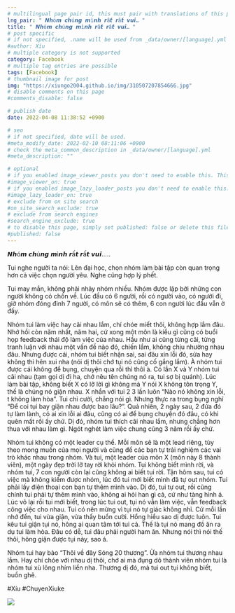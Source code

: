 ```yaml
---
# multilingual page pair id, this must pair with translations of this page. (This name must be unique)
lng_pair: " 𝙉𝙝ó𝙢 𝙘𝙝ú𝙣𝙜 𝙢ì𝙣𝙝 𝙧ấ𝙩 𝙧ấ𝙩 𝙫𝙪𝙞… "
title: " 𝙉𝙝ó𝙢 𝙘𝙝ú𝙣𝙜 𝙢ì𝙣𝙝 𝙧ấ𝙩 𝙧ấ𝙩 𝙫𝙪𝙞… "
# post specific
# if not specified, .name will be used from _data/owner/[language].yml
#author: Xíu
# multiple category is not supported
category: Facebook
# multiple tag entries are possible
tags: [Facebook]
# thumbnail image for post
img: "https://xiungo2004.github.io/img/310507207854666.jpg"
# disable comments on this page
#comments_disable: false

# publish date
date: 2022-04-08 11:38:52 +0900

# seo
# if not specified, date will be used.
#meta_modify_date: 2022-02-10 08:11:06 +0900
# check the meta_common_description in _data/owner/[language].yml
#meta_description: ""

# optional
# if you enabled image_viewer_posts you don't need to enable this. This is only if image_viewer_posts = false
#image_viewer_on: true
# if you enabled image_lazy_loader_posts you don't need to enable this. This is only if image_lazy_loader_posts = false
#image_lazy_loader_on: true
# exclude from on site search
#on_site_search_exclude: true
# exclude from search engines
#search_engine_exclude: true
# to disable this page, simply set published: false or delete this file
#published: false
---
```


<!-- outline-start -->

𝙉𝙝ó𝙢 𝙘𝙝ú𝙣𝙜 𝙢ì𝙣𝙝 𝙧ấ𝙩 𝙧ấ𝙩 𝙫𝙪𝙞…..

Tui nghe người ta nói: Lên đại học, chọn nhóm làm bài tập còn quan trọng hơn cả việc chọn người yêu. Nghe cũng hợp lý phết.

Tui may mắn, không phải nhảy nhóm nhiều. Nhóm được lập bởi những con người không có chốn về. Lúc đầu có 6 người, rồi có người vào, có người đi, giờ nhóm đóng đinh 7 người, có môn sẽ có thêm, 6 con người lúc đầu vẫn ở đấy.

Nhóm tui làm việc hay cãi nhau lắm, chí chóe miết thôi, không hợp lắm đâu. Nhớ hồi còn năm nhất, năm hai, cứ xong một môn là kiểu gì cũng có buổi họp feedback thái độ làm việc của nhau. Hầu như ai cũng từng cãi, từng tranh luận với nhau một vấn đề nào đó, chiến lắm, không chịu nhường nhau đâu. Nhưng được cái, nhóm tui biết nhận sai, sai đâu xin lỗi đó, sửa hay không thì hên xui nha (nói dị thôi chớ tụi nó cũng cố gắng lắm). À nhóm tui được cái không để bụng, chuyện qua rồi thì thôi à. Có lần X và Y nhóm tui cãi nhau (tạm gọi dị đi ha, chớ nêu tên chúng nó ra, tui sợ bị quánh). Lúc làm bài tập, không biết X có lỡ lời gì không mà Y nói X không tôn trọng Y, thế là chúng nó giận nhau. X nhắn với tui 2 3 lần luôn “Nào nó không xin lỗi, t không làm hòa”. Tui chỉ cười, chẳng nói gì. Nhưng thực ra trong bụng nghĩ “Để coi tụi bay giận nhau được bao lâu?”. Quả nhiên, 2 ngày sau, 2 đứa đó tự làm lành, có ai xin lỗi ai đâu, cũng có ai để bụng chuyện đó đâu, có khi quên mất rồi ấy chứ. Dị đó, nhóm tui thích cãi nhau lắm, nhưng chẳng hơn thua với nhau làm gì. Ngót nghét làm việc chung cũng 3 năm rồi ấy chứ.

Nhóm tui không có một leader cụ thể. Mỗi môn sẽ là một lead riêng, tùy theo mong muốn của mọi người và cũng để các bạn tự trải nghiệm các vai trò khác nhau trong nhóm. Và tui, một leader của môn X (môn này 8 thành viên), một ngày đẹp trời lỡ tay rời khỏi nhóm. Tui không biết mình rời, và nhóm tui, 7 con người còn lại cũng không ai biết tui rời. Tận hôm sau, tui có việc mà không kiếm được nhóm, lúc đó tui mới biết mình đã tự out nhóm. Tui phải lấy điện thoại con bạn tự thêm mình vào. Dị đó, tui tự out, rồi cũng chính tui phải tự thêm mình vào, không ai hỏi han gì cả, cứ như tàng hình á. Lúc vô lại rồi tui mới biết, trong lúc tui out, tụi nó vẫn làm việc, vẫn feedback công việc cho nhau. Tui có nên mừng vì tụi nó tự giác không nhỉ. Cứ mỗi lần nhớ đến, tui vừa giận, vừa thấy buồn cười. Hổng hiểu sao dị được luôn. Tui kêu tui giận tụi nó, hông ai quan tâm tới tui cả. Thế là tụi nó mang đồ ăn ra dụ tui làm hòa. Đâu có dễ, tui đâu phải người ham ăn. Nhưng nói thì nói thế thôi, hông giận được tụi này, sao á.

Nhóm tui hay bảo “Thôi về đây Sóng 20 thương”. Ừa nhóm tui thương nhau lắm. Hay chí chóe với nhau dị thôi, chớ ai mà đụng dô thành viên nhóm tui là nhóm tui xù lông nhím liền nha. Thương dị đó, mà tui out tụi không biết, buồn ghê.

#Xíu
#ChuyenXiuke

<!-- outline-end -->

<img src= "https://xiungo2004.github.io/img/310507207854666.jpg">